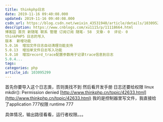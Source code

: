 ```yaml
---
title: thinkphp日志
date: 2019-11-16 09:40:08.000
updated: 2019-11-16 09:40:08.000
csdn_url: https://blog.csdn.net/weixin_43531940/article/details/103095299
description: https://www.cnblogs.com/xu1115/p/11118664.html
博客园 首页 新随笔 联系 管理 订阅订阅 随笔- 58  文章- 0  评论- 0
thinkPHP5 日志的写入
版本	新增功能
5.0.16	增加文件日志自动清理功能支持
5.0.13	增加单文件日志写入功能
5.0.10	增加record_trace配置参数用于记录trace信息到日志
5.0.4...
tags: 
categories: php
article_id: 103095299
---
```

﻿首先你要导入这个日志类，否则类找不到
然后看开发手册
日志还要给权限
linux mkdir(): Permission denied
[http://www.thinkphp.cn/topic/42633.html](http://www.thinkphp.cn/topic/42633.html)
我的是控制器里写文件，我直接给了application 777权限
runtime 777

具体情况，输出路径看看，运行者权限。。。
